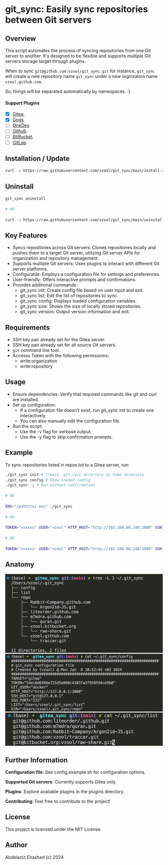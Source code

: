 # git_sync: Easily sync repositories between Git servers

## Overview

This script automates the process of syncing repositories from one Git server to another. It's designed to be flexible and supports multiple Git servers storage target through plugins.

When to sync `git@github.com:vzool/git_sync.git` for instance, `git_sync` will create a new repository name `git_sync` under a new orgnization name `vzool.github.com`.

So, things will be separated automatically by namespaces. :)

#### Support Plugins

- [x] [Gitea](https://about.gitea.com/).
- [x] [Gogs](https://gogs.io/).
- [ ] [OneDev](https://onedev.io/).
- [ ] [Github](https://github.com/).
- [ ] [BitBucket](https://bitbucket.org/).
- [ ] [GitLab](https://about.gitlab.com/).

## Installation / Update

```bash
curl -s https://raw.githubusercontent.com/vzool/git_sync/main/install.sh | bash -s --
```

## Uninstall

```bash
git_sync uninstall

# OR

curl -s https://raw.githubusercontent.com/vzool/git_sync/main/uninstall.sh | bash -s -- remove
```
## Key Features

- Syncs repositories across Git servers: Clones repositories locally and pushes them to a target Git server, utilizing Git server APIs for organization and repository management.
- Supports multiple Git servers: Uses plugins to interact with different Git server platforms.
- Configurable: Employs a configuration file for settings and preferences.
- User-friendly: Offers interactive prompts and confirmations.
- Provides additional commands:
    - git_sync init: Create config file based on user input and exit.
    - git_sync list: Edit the list of repositories to sync.
    - git_sync config: Displays loaded configuration variables.
    - git_sync size: Shows the size of locally stored repositories.
    - git_sync version: Output version information and exit.

## Requirements

- SSH key pair already set for the Gitea server.
- SSH key pair already set for all source Git servers.
- `git` command line tool.
- Accesss Token with the following permissions:
    - write:organization
    - write:repository

## Usage

- Ensure dependencies: Verify that required commands like git and curl are installed.
- Set up configuration:
    - If a configuration file doesn't exist, run git_sync init to create one interactively.
    - You can also manually edit the configuration file.
- Run the script:
    - Use the -v flag for verbose output.
    - Use the -y flag to skip confirmation prompts.

## Example

To sync repositories listed in repos.txt to a Gitea server, run:

```bash
./git_sync init # Create .git_sync directory at home directory
./git_sync config # Show loaded config
./git_sync -y # Run without confirmation

# OR

ENV="/path/to/.env" ./git_sync

# OR

TOKEN="xxxxxx" USER="vzool" HTTP_HOST="http://192.168.88.248:3000" SSH_HOST="git@192.168.88.248" LIST="/path/to/git_sync_repo.txt" ./git_sync

# OR

TOKEN="xxxxxx" USER="vzool" HTTP_HOST="http://192.168.88.248:3000" SSH_HOST="git@192.168.88.248" SSH_PORT="22" LIST="git_sync_repo.txt" DIR="repo/" ./git_sync
```

## Anatomy

![00-local-file-storage](images/00-local-file-storage.png)
![01-configuration-file](images/01-configuration-file.png)
![02-repositories-list.png](images/02-repositories-list.png)

## Further Information

**Configuration file**: See config.example.sh for configuration options.

**Supported Git servers**: Currently supports Gitea only.

**Plugins**: Explore available plugins in the plugins directory.

**Contributing**: Feel free to contribute to the project!

## License

This project is licensed under the MIT License.

## Author

Abdelaziz Elrashed (c) 2024
